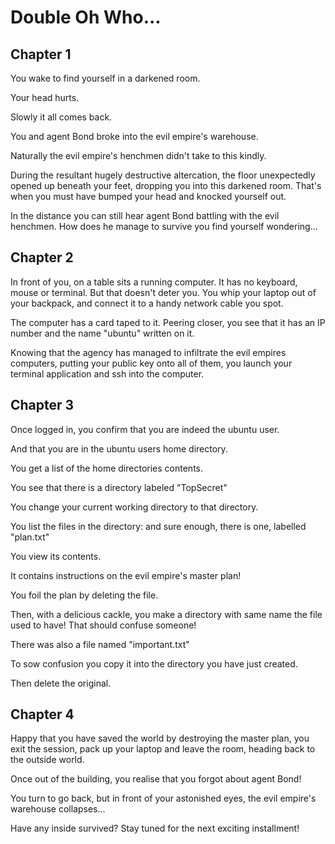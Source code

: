 # Double Oh Who...

## Chapter 1

You wake to find yourself in a darkened room.

Your head hurts.

Slowly it all comes back.

You and agent Bond broke into the evil empire's warehouse.

Naturally the evil empire's henchmen didn't take to this kindly.

During the resultant hugely destructive altercation, the floor unexpectedly opened up beneath your feet,
dropping you into this darkened room. That's when you must have bumped your head and knocked yourself out.

In the distance you can still hear agent Bond battling with the evil henchmen. How does he manage to survive you
find yourself wondering...

## Chapter 2

In front of you, on a table sits a running computer. It has no keyboard, mouse or terminal. But that doesn't
deter you. You whip your laptop out of your backpack, and connect it to a handy network cable you spot.

The computer has a card taped to it. Peering closer, you see that it has an IP number and the name
"ubuntu" written on it.

Knowing that the agency has managed to infiltrate the evil empires computers, putting your public key onto all of
them, you launch your terminal application and ssh into the computer.

## Chapter 3

Once logged in, you confirm that you are indeed the ubuntu user.

And that you are in the ubuntu users home directory.

You get a list of the home directories contents.

You see that there is a directory labeled "TopSecret"

You change your current working directory to that directory.

You list the files in the directory: and sure enough, there is one, labelled "plan.txt"

You view its contents.

It contains instructions on the evil empire's master plan!

You foil the plan by deleting the file.

Then, with a delicious cackle, you make a directory with same name the file used to have! That should confuse
someone!

There was also a file named "important.txt"

To sow confusion you copy it into the directory you have just created.

Then delete the original.

## Chapter 4

Happy that you have saved the world by destroying the master plan, you exit the session,
pack up your laptop and leave the room, heading back to the outside world.

Once out of the building, you realise that you forgot about agent Bond!

You turn to go back, but in front of your astonished eyes, the evil empire's warehouse collapses...

Have any inside survived? Stay tuned for the next exciting installment!


